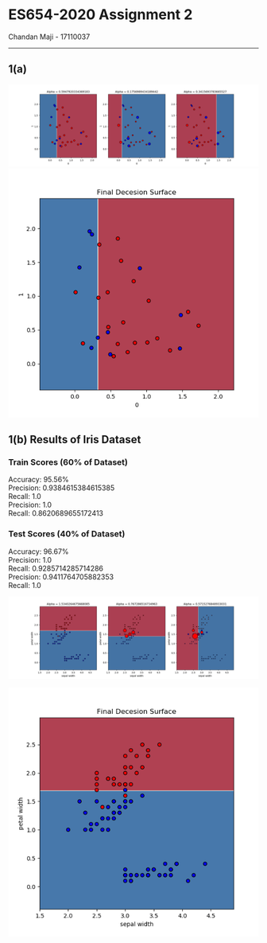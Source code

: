 # ES654-2020 Assignment 2

Chandan Maji - 17110037

------
## 1(a)
![Decision Surfaces of 3 classifiers](./result_images/q1_adaboost_1.png)
![Final Decision Surface](./result_images/q1_adaboost_2.png)

## 1(b) Results of Iris Dataset
### Train Scores (60% of Dataset)
Accuracy:  95.56% <br>
Precision:  0.9384615384615385 <br>
Recall:  1.0 <br>
Precision:  1.0 <br>
Recall:  0.8620689655172413 <br>

### Test Scores (40% of Dataset)
Accuracy:  96.67% <br>
Precision:  1.0 <br>
Recall:  0.9285714285714286 <br>
Precision:  0.9411764705882353 <br>
Recall:  1.0 <br>

![Decision Surfaces of 3 classifiers](./result_images/q1_adaboost_iris_1.png)

![Final Decision Surface on IRIS Dataset](./result_images/q1_adaboost_iris_2.png)

